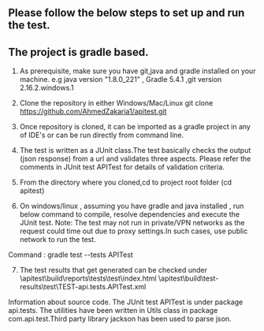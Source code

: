 ## Please follow the below steps to set up and run the test.
## The project is gradle based.

1. As prerequisite, make sure you have git,java and gradle installed on your machine. e.g java version "1.8.0_221" , Gradle 5.4.1 ,git version 2.16.2.windows.1

2. Clone the repository in either Windows/Mac/Linux 
git clone https://github.com/AhmedZakaria1/apitest.git

3. Once repository is cloned, it can be imported as a gradle project in any of IDE's or can be run directly from command line.

4. The test is written as a JUnit class.The test basically checks the output (json response) from a url and validates three aspects.
Please refer the comments in  JUnit test APITest for details of validation criteria.

5. From the directory where you cloned,cd to project root folder  (cd apitest)

6. On windows/linux , assuming you have gradle and java installed , run below command to compile, resolve dependencies and execute the JUnit test. Note: The test may not run in private/VPN networks as the request could time out due to proxy settings.In such cases, use public network to run the test. 

Command : gradle test --tests APITest

7. The test results that get generated can be checked under 
<clonedDir>\apitest\build\reports\tests\test\index.html
<clonedDir>\apitest\build\test-results\test\TEST-api.tests.APITest.xml

Information about source code.
The JUnit test APITest is under package api.tests.
The utilities have been written in Utils class in package com.api.test.Third party library jackson has been used to parse json.

